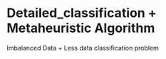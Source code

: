 # Detailed_classification + Metaheuristic Algorithm
Imbalanced Data + Less data classification problem
